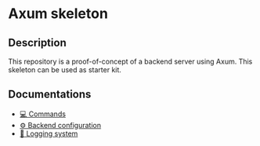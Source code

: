 # Axum skeleton

## Description

This repository is a proof-of-concept of a backend server using Axum. This
skeleton can be used as starter kit.

## Documentations

- [💻 Commands](docs/commands.md)
- [⚙️ Backend configuration](docs/configuration.md)
- [📄 Logging system](docs/logging.md)
